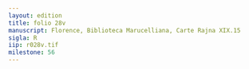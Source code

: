 ```yaml
---
layout: edition
title: folio 28v
manuscript: Florence, Biblioteca Marucelliana, Carte Rajna XIX.15
sigla: R
iip: r028v.tif
milestone: 56
---
```

